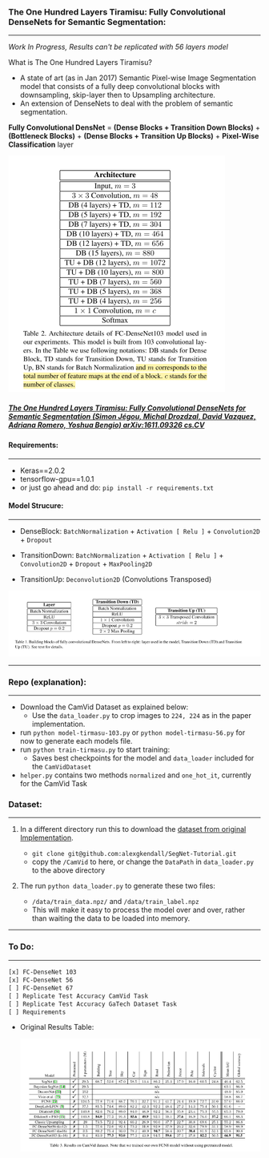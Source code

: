 ### The One Hundred Layers Tiramisu: Fully Convolutional DenseNets for Semantic Segmentation:
---

*Work In Progress, Results can't be replicated with 56 layers model*


What is The One Hundred Layers Tiramisu?

* A state of art (as in Jan 2017) Semantic Pixel-wise Image Segmentation model that consists of a fully deep convolutional blocks with downsampling, skip-layer then to Upsampling architecture. 
* An extension of DenseNets to deal with the problem of semantic segmentation.

 **Fully Convolutional DensNet** = **(Dense Blocks + Transition Down Blocks)** + **(Bottleneck Blocks)** + **(Dense Blocks + Transition Up Blocks)** +  **Pixel-Wise Classification** layer

 ![model](./imgs/tiramisu-103.png)



##### *[The One Hundred Layers Tiramisu: Fully Convolutional DenseNets for Semantic Segmentation (Simon Jégou, Michal Drozdzal, David Vazquez, Adriana Romero, Yoshua Bengio) arXiv:1611.09326 cs.CV](https://arxiv.org/abs/1611.09326)*
 	
#### Requirements:
-----

* Keras==2.0.2
* tensorflow-gpu==1.0.1
* or just go ahead and do: `pip install -r requirements.txt`

#### Model Strucure:
-----

* DenseBlock: 
	`BatchNormalization` + `Activation [ Relu ]` + `Convolution2D` + `Dropout` 

* TransitionDown: 
	`BatchNormalization` + `Activation [ Relu ]` + `Convolution2D` + `Dropout` + `MaxPooling2D`

* TransitionUp: 
	`Deconvolution2D` (Convolutions Transposed)

 ![model-blocks](./imgs/tiramisu-blocks.png)

-----


### Repo (explanation):
---

* Download the CamVid Dataset as explained below:
	* Use the `data_loader.py` to crop images to `224, 224` as in the paper implementation.
* run `python model-tirmasu-103.py` or `python model-tirmasu-56.py` for now to generate each models file.
* run `python train-tirmasu.py` to start training:
	* Saves best checkpoints for the model and `data_loader` included for the `CamVidDataset`
* `helper.py` contains two methods `normalized` and `one_hot_it`, currently for the CamVid Task

### Dataset:
---

1. In a different directory run this to download the [dataset from original Implementation](https://github.com/alexgkendall/SegNet-Tutorial).
	* `git clone git@github.com:alexgkendall/SegNet-Tutorial.git`
	* copy the `/CamVid` to here, or change the `DataPath` in `data_loader.py` to the above directory
2. The run `python data_loader.py` to generate these two files:
	
	* `/data/train_data.npz/` and `/data/train_label.npz`
	* This will make it easy to process the model over and over, rather than waiting the data to be loaded into memory.



----


### To Do:
----

	[x] FC-DenseNet 103
	[x] FC-DenseNet 56
	[ ] FC-DenseNet 67
	[ ] Replicate Test Accuracy CamVid Task
	[ ] Replicate Test Accuracy GaTech Dataset Task
	[ ] Requirements


* Original Results Table:

	 ![model-results](./imgs/original-result-table.png)


	
